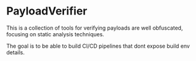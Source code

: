 # PayloadVerifier
This is a collection of tools for verifying payloads are well obfuscated, focusing on static analysis techniques.

The goal is to be able to build CI/CD pipelines that dont expose build env details.
